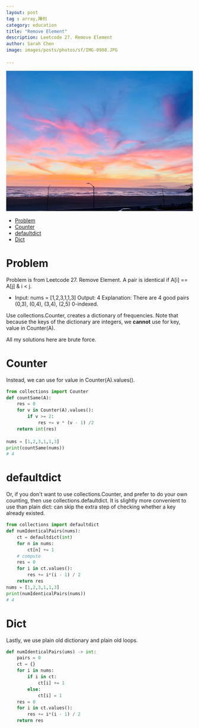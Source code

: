 ```yaml
---
layout: post
tag : array,陣列
category: education
title: "Remove Element"
description: Leetcode 27. Remove Element
author: Sarah Chen
image: images/posts/photos/sf/IMG-0908.JPG

---
```

![](../images/posts/photos/sf/IMG-0908.JPG)
- [Problem](#problem)
- [Counter](#counter)
- [defaultdict](#defaultdict)
- [Dict](#dict)

# Problem 

Problem is from Leetcode 27. Remove Element.
A pair is identical if A[i] == A[j] & i < j. 

* Input: nums = [1,2,3,1,1,3]
Output: 4
Explanation: There are 4 good pairs (0,3), (0,4), (3,4), (2,5) 0-indexed.

Use <span class="coding">collections.Counter</span>, creates a dictionary of frequencies.
Note that because the keys of the dictionary are integers, we **cannot** use <span class="coding">for key, value in Counter(A)</span>. 

All my solutions here are brute force. 
# Counter
Instead, we can use <span class="coding">for value in Counter(A).values()</span>.
```python
from collections import Counter
def countSame(A):
    res = 0
    for v in Counter(A).values():
        if v >= 2:
            res += v * (v - 1) /2
    return int(res)

nums = [1,2,3,1,1,3]
print(countSame(nums))
# 4
```

# defaultdict
Or, if you don't want to use <span class="coding">collections.Counter</span>, and prefer to do your own counting, then use <span class="coding">collections.defaultdict</span>.  It is slightly more convenient to use than plain <span class="coding">dict</span>: can skip the extra step of checking whether a key already existed.

```python
from collections import defaultdict
def numIdenticalPairs(nums):
    ct = defaultdict(int)
    for n in nums:
        ct[n] += 1
    # compute
    res = 0
    for i in ct.values():
        res += i*(i - 1) / 2
    return res
nums = [1,2,3,1,1,3]
print(numIdenticalPairs(nums))
# 4
```
# Dict

Lastly, we use plain old dictionary and plain old loops. 

``` python
def numIdenticalPairs(ums) -> int:
    pairs = 0
    ct = {}
    for i in nums:
        if i in ct:
            ct[i] += 1
        else:
            ct[i] = 1
    res = 0
    for i in ct.values():
        res += i*(i - 1) / 2
    return res
```
